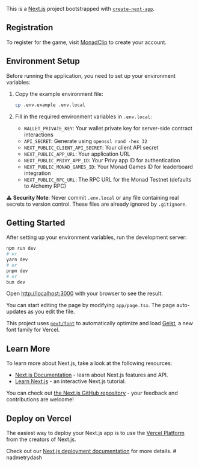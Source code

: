 This is a [Next.js](https://nextjs.org) project bootstrapped with [`create-next-app`](https://nextjs.org/docs/app/api-reference/cli/create-next-app).

## Registration

To register for the game, visit [MonadClip](https://monadclip.vercel.app/) to create your account.

## Environment Setup

Before running the application, you need to set up your environment variables:

1. Copy the example environment file:
   ```bash
   cp .env.example .env.local
   ```

2. Fill in the required environment variables in `.env.local`:
   - `WALLET_PRIVATE_KEY`: Your wallet private key for server-side contract interactions
   - `API_SECRET`: Generate using `openssl rand -hex 32`
   - `NEXT_PUBLIC_CLIENT_API_SECRET`: Your client API secret
   - `NEXT_PUBLIC_APP_URL`: Your application URL
   - `NEXT_PUBLIC_PRIVY_APP_ID`: Your Privy app ID for authentication
   - `NEXT_PUBLIC_MONAD_GAMES_ID`: Your Monad Games ID for leaderboard integration
   - `NEXT_PUBLIC_RPC_URL`: The RPC URL for the Monad Testnet (defaults to Alchemy RPC)

⚠️ **Security Note**: Never commit `.env.local` or any file containing real secrets to version control. These files are already ignored by `.gitignore`.

## Getting Started

After setting up your environment variables, run the development server:

```bash
npm run dev
# or
yarn dev
# or
pnpm dev
# or
bun dev
```

Open [http://localhost:3000](http://localhost:3000) with your browser to see the result.

You can start editing the page by modifying `app/page.tsx`. The page auto-updates as you edit the file.

This project uses [`next/font`](https://nextjs.org/docs/app/building-your-application/optimizing/fonts) to automatically optimize and load [Geist](https://vercel.com/font), a new font family for Vercel.

## Learn More

To learn more about Next.js, take a look at the following resources:

- [Next.js Documentation](https://nextjs.org/docs) - learn about Next.js features and API.
- [Learn Next.js](https://nextjs.org/learn) - an interactive Next.js tutorial.

You can check out [the Next.js GitHub repository](https://github.com/vercel/next.js) - your feedback and contributions are welcome!

## Deploy on Vercel

The easiest way to deploy your Next.js app is to use the [Vercel Platform](https://vercel.com/new?utm_medium=default-template&filter=next.js&utm_source=create-next-app&utm_campaign=create-next-app-readme) from the creators of Next.js.

Check out our [Next.js deployment documentation](https://nextjs.org/docs/app/building-your-application/deploying) for more details.
#   n a d m e t r y d a s h 
 
 